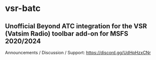 # vsr-batc
## Unofficial Beyond ATC integration for the VSR (Vatsim Radio) toolbar add-on for MSFS 2020/2024

Announcements / Discussion / Support: https://discord.gg/UdHpHzxCNr
